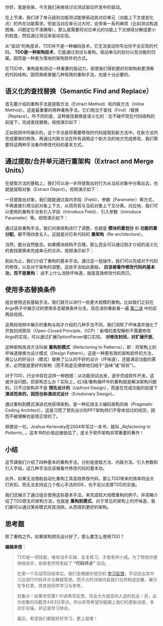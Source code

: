 你好，我是徐昊。今天我们来继续讨论测试驱动开发中的驱动。

在上节课，我们讲了单元级别功能测试能够驱动其对应单元（功能上下文或变化点）的外在功能需求。但是当对应单元过大时，会带来一系列麻烦（比如测试构造困难、问题定位不准确等），那么就需要将对应单元的功能上下文继续分解成更小的粒度，然后通过测试来驱动实现。

从“驱动”的角度讲，TDD并不是一种编码技术，它无法驱动你写出你不会实现的代码。 **TDD是一种架构技术**，它能通过测试与重构，驱动单元的划分以及功能的归属，因而是一种更为落地的架构软件的方式。

在TDD中，重构是和测试一样重要的驱动力，驱使我们得到更好的架构和更清晰的代码结构，因而熟练掌握几种常用的重构手法，也是十分必要的。

## 语义化的查找替换（Semantic Find and Replace）

首先要介绍的重构手法是提取方法（Extract Method）和内联方法（Inline Method）。这是最重要的两种重构手法，它们相当于查找（Find）/替换（Replace）。所不同的是，这种查找替换是语义化的：在不破坏现在代码结构的前提下，完成查找替换。视频演示如下：

正如视频中所展示的，这个手法是将需要修改的代码提取到新方法中。在新方法内完成要做的修改，再通过内联方法在所有调用这个新方法的地方完成修改。我们需要将这两种手法看作修改代码的基本方式。

## 通过提取/合并单元进行重架构（Extract and Merge Units）

在提取方法的基础上，我们可以进一步将提取出的行为从当前对象中分离出去，也就是提取对象（Extract Object）。视频演示如下：

一旦提取出对象，我们就能通过类内字段（Field）、参数（Parameter）等方式，不再直接引用当前对象上下文，从而将其与当前对象上下文分离。对应地，我们可以使用的重构手法有引入字段（Introduce Field）、引入参数（Introduce Parameter）等。视频演示如下：

通过这些重构手法，我们对类结构进行了调整，也就是 **模块的重划分** 和 **功能的重分配**。都不用四舍五入，这就是对已有代码的 **重架构**（Re-architecture）。

当然，能分自然能合。如果模块结构不合理，那么完全可以通过刚才介绍的语义化的查找替换来完成单元的合并。视频演示如下：

到此为止，我们介绍了重构的基本手法。通过这一组操作，我们可以完成对于代码的修改，以及对于架构的调整。这些手法如此基础， **应该被看作修改代码的基本功，而不是重构：** 谈不上什么消除坏味道，就是高效修改代码而已。

## 使用多态替换条件

组合使用这些基础手法，我们就可以进行一些更大规模的重构。比如我们之前在Args例子中展示过的使用多态替换条件分支。现在请你重新看一遍 [第二讲](http://time.geekbang.org/column/article/494212) 中的前两段视频。

这两段视频中展示的重构与刚才介绍的几种手法不同，我们消除了坏味道并强化了开放封闭原则（Open-Closed Principle，OCP）：新增的类型解析不需要修改Args的实现，可以通过扩展OptionParser接口实现。 **对修改封闭，对扩展开放**。

这种架构改进方法叫做 **重构到模式**（Refactoring to Patterns），即：将架构上的坏味道替换为设计模式（Design Pattern）。这是一种更有效的架构软件的方法，用公认的好设计（模式）替换了公认的不好的设计（坏味道），还能满足功能的需求，必然能是更好的架构（而不用虚无缥缈地归结于“品味”或“经验”）。

对于TDD，行业中存在这样一种困惑：从功能测试出发，逐步完成软件开发，这或许没问题。但架构怎么办？实际上，红/绿/重构循环中的重构就是解决架构问题的。只不过架构并不是 **预先设计的**（Upfront Design），而是在完成功能的前提下 **演进而来的，因而也称演进式设计**（Evlutionary Design）。

通过重构到模式演进式地获得架构，是一种实效主义编码架构风格（Pragmatic Coding Architect）。这是习惯了预先设计的PPT架构师们不曾体验过的经历，因而不被理解也是很正常的了。

顺便说一句，Joshua Kerievsky在2004年写过一本书，就叫 _\_Refactoring to Patterns_\_ 。这本书的价值远被低估了，是关于软件架构非常重要的著作！

## 小结

这节课我们介绍了四种基本的重构手法，分别是提取方法、内联方法、引入参数和引入字段。这几种手法应该被看作修改代码的基本功。

此外，如果无法借助自动化重构工具高效修改代码，那么TDD带来的效率将会大打折扣。而无法支持这几个核心手法的IDE，也不足以支撑TDD的实施。

我们还展示了通过组合使用这些基本手法，来完成较大规模重构的例子。并简略介绍了TDD原生的架构方法，也就是 **重构到模式**。对于常见的架构上的坏味道，我们都可以通过某些模式将其消除，从而得到更好的架构。

## 思考题

除了重构之外，如果架构预先设计好了，那么要怎么使用TDD？

**编辑来信**：

> TDD是一项技能，唯有动手实操、反复练习，才能有所小成。为了帮助你更快地进步，徐昊老师特发起了 **“代码评点”** 活动。
>
> 在第一个实战项目结束后，我们会根据你提交的 [学习反馈](https://jinshuju.net/f/TvdN15)，手动选出其中几位进行代码评点与解疑答惑。而评点的详细内容我们也将制成加餐，展示在专栏里，供其他同学学习与参考。
>
> 划重点！如果学完第1-10讲再写反馈，将会大大提高你入选的机会！另，此次收集时间截至4月3日零点。所以非常希望你能跟上我们的更新进度，多动手实操，并记录学习体会。
>
> 最后，希望我们都能好好学习，更上层楼！